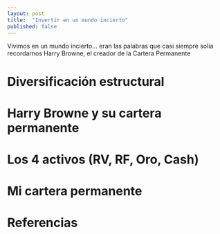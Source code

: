 ```yaml
---
layout: post
title:  "Invertir en un mundo incierto"
published: false
---
```


Vivimos en un mundo incierto... eran las palabras que casi siempre solía recordarnos Harry Browne, el creador de la Cartera Permanente


# Diversificación estructural
# Harry Browne y su cartera permanente
# Los 4 activos (RV, RF, Oro, Cash)
# Mi cartera permanente
# Referencias
